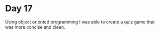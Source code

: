 # Day 17

Using object oriented programming I was able to create a quiz game that was more concise and clean.
